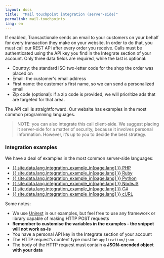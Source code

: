 ```yaml
---
layout: docs
title:  "Mail touchpoint integration (server-side)"
permalink: mail-touchpoints
lang: en
---
```

If enabled, Transactionale sends an email to your customers on your behalf for every transaction they make on your website. In order to do that, you must call our REST API after every order you receive. Calls must be authenticated using the API key you find in the Integrate section of your account. 
Only three data fields are required, while the last is optional:

* Country: the standard ISO two-letter code for the shop the order was placed on
* Email: the customer's email address
* First name: the customer's first name, so we can send a personalized email
* Zip code (optional): if a zip code is provided, we will prioritize ads that are targeted for that area.

The API call is straightforward. Our website has examples in the most common programming languages.

> NOTE: you can also integrate this call client-side. We suggest placing it server-side for a matter of security, because it involves personal information. However, it’s up to you to decide the best strategy.

### Integration examples

We have a deal of examples in the most common server-side languages:

- [{{ site.data.lang.integration_example_in[page.lang] }} PHP](./integrations/php)
- [{{ site.data.lang.integration_example_in[page.lang] }} Ruby](./integrations/ruby)
- [{{ site.data.lang.integration_example_in[page.lang] }} Python](./integrations/python)
- [{{ site.data.lang.integration_example_in[page.lang] }} NodeJS](./integrations/nodejs)
- [{{ site.data.lang.integration_example_in[page.lang] }} C#](./integrations/csharp)
- [{{ site.data.lang.integration_example_in[page.lang] }} cURL](./integrations/curl)

Some notes:

- We use [Unirest](http://unirest.io/) in our examples, but feel free to use any framework or library capable of making HTTP POST requests
- **Remember to customise the variables in the examples - the snippet will not work as-is**
- You have a personal API key in the Integrate section of your account
- The HTTP request’s content type must be `application/json`
- The body of the HTTP request must contain **a JSON-encoded object with your data**

